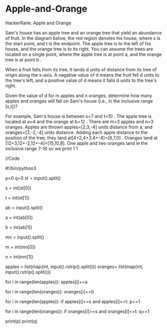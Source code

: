 # Apple-and-Orange
HackerRank: Apple and Orange



Sam's house has an apple tree and an orange tree that yield an abundance of fruit. In the diagram below, the red region denotes his house, where s is the start point, and t is the endpoint. The apple tree is to the left of his house, and the orange tree is to its right. You can assume the trees are located on a single point, where the apple tree is at point a, and the orange tree is at point b .



When a fruit falls from its tree, it lands d units of distance from its tree of origin along the x-axis. A negative value of d means the fruit fell d units to the tree's left, and a positive value of d means it falls d units to the tree's right.

Given the value of d for m apples and n oranges, determine how many apples and oranges will fall on Sam's house (i.e., in the inclusive range [s,t])?

For example, Sam's house is between s=7 and t=10 . The apple tree is located at a=4 and the orange at b=12 . There are m=3 apples and n=3 oranges. Apples are thrown apples=[2,3,-4] units distance from a, and oranges=[3,-2,-4] units distance. Adding each apple distance to the position of the tree, they land at[4+2,4+3,4+-4]=[6,7,0] . Oranges land at [12+3,12+-2,12+-4]=[15,10,8]. One apple and two oranges land in the inclusive range 7-10 so we print
1
1




//Code

#!/bin/python3


p=0
q=0
st = input().split()

s = int(st[0])

t = int(st[1])

ab = input().split()

a = int(ab[0])

b = int(ab[1])

mn = input().split()

m = int(mn[0])

n = int(mn[1])

apples = list(map(int, input().rstrip().split()))
oranges= list(map(int, input().rstrip().split()))
   
for i in range(len(apples)):
    apples[i]+=a

for i in range(len(oranges)):
    oranges[i]+=b

for i in range(len(apples)):
    if apples[i]>=s and apples[i]<=t:
        p+=1

for i in range(len(oranges)):
    if oranges[i]>=s and oranges[i]<=t:
        q+=1
    
print(p)
print(q)


    

   
